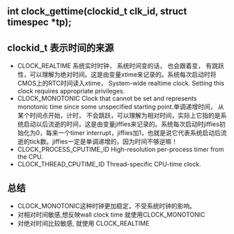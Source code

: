 ## int clock_gettime(clockid_t clk_id, struct timespec *tp);
## clockid_t 表示时间的来源
- CLOCK_REALTIME
系统实时时钟， 系统时间变的话， 也会跟着变， 有跳跃性，可以理解为绝对时间。这是由变量xtime来记录的。系统每次启动时将CMOS上的RTC时间读入xtime，
System-wide realtime clock. Setting this clock requires appropriate privileges.
- CLOCK_MONOTONIC
Clock that cannot be set and represents monotonic time since some unspecified starting point.单调递增时间， 从某个时间点开始，计时， 不会跳跃，可以理解为相对时间，实际上它指的是系统启动以后流逝的时间，这是由变量jiffies来记录的。系统每次启动时jiffies初始化为0，每来一个timer interrupt，jiffies加1，也就是说它代表系统启动后流逝的tick数。jiffies一定是单调递增的，因为时间不够逆嘛！
- CLOCK_PROCESS_CPUTIME_ID High-resolution per-process timer from the CPU.
- CLOCK_THREAD_CPUTIME_ID Thread-specific CPU-time clock.
## 总结
* CLOCK_MONOTONIC这种时钟更加稳定，不受系统时钟的影响。
* 对相对时间敏感,想反映wall clock time 就使用CLOCK_MONOTONIC
* 对绝对时间比较敏感, 就使用 CLOCK_REALTIME

